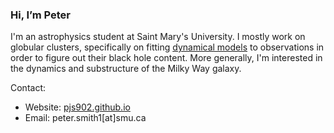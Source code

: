 ### Hi, I’m Peter

I'm an astrophysics student at Saint Mary's University. I mostly work on globular clusters, specifically on fitting [dynamical models](https://github.com/mgieles/limepy) to observations in order to figure out their black hole content. More generally, I'm interested in the dynamics and substructure of the Milky Way galaxy.

Contact:

- Website: [pjs902.github.io](pjs902.github.io)
- Email: peter.smith1[at]smu.ca

